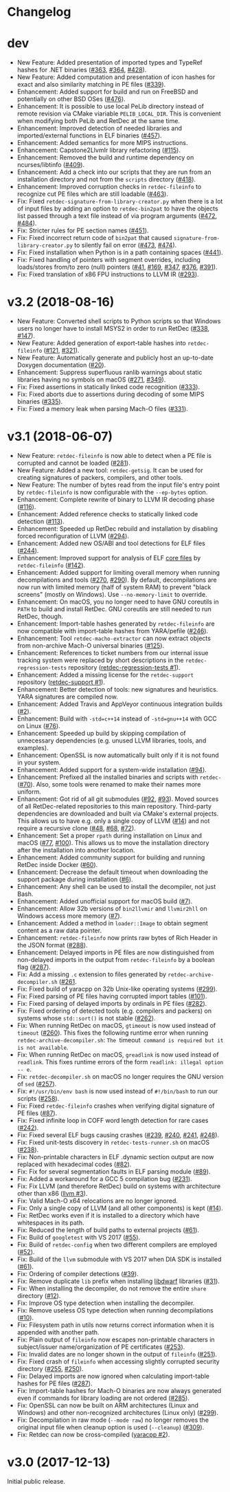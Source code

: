 # Changelog

# dev

* New Feature: Added presentation of imported types and TypeRef hashes for .NET binaries ([#363](https://github.com/avast-tl/retdec/issues/363), [#364](https://github.com/avast-tl/retdec/issues/364), [#428](https://github.com/avast-tl/retdec/issues/428)).
* New Feature: Added computation and presentation of icon hashes for exact and also similarity matching in PE files ([#339](https://github.com/avast-tl/retdec/issues/339)).
* Enhancement: Added support for build and run on FreeBSD and potentially on other BSD OSes ([#476](https://github.com/avast-tl/retdec/pull/476)).
* Enhancement: It is possible to use local PeLib directory instead of remote revision via CMake viariable `PELIB_LOCAL_DIR`. This is convenient when modifying both PeLib and RetDec at the same time.
* Enhancement: Improved detection of needed libraries and imported/external functions in ELF binaries ([#457](https://github.com/avast-tl/retdec/issues/457)).
* Enhancement: Added semantics for more MIPS instructions.
* Enhancement: Capstone2LlvmIr library refactoring ([#115](https://github.com/avast-tl/retdec/issues/115)).
* Enhancement: Removed the build and runtime dependency on ncurses/libtinfo ([#409](https://github.com/avast-tl/retdec/pull/409)).
* Enhancement: Add a check into our scripts that they are run from an installation directory and not from the `scripts` directory ([#418](https://github.com/avast-tl/retdec/issues/418)).
* Enhancement: Improved corruption checks in `retdec-fileinfo` to recognize cut PE files which are still loadable ([#463](https://github.com/avast-tl/retdec/issues/463)).
* Fix: Fixed `retdec-signature-from-library-creator.py` when there is a lot of input files by adding an option to `retdec-bin2pat` to have the objects list passed through a text file instead of via program arguments ([#472](https://github.com/avast-tl/retdec/issues/472), [#484](https://github.com/avast-tl/retdec/pull/484)).
* Fix: Stricter rules for PE section names ([#451](https://github.com/avast-tl/retdec/issues/451)).
* Fix: Fixed incorrect return code of `bin2pat` that caused `signature-from-library-creator.py` to silently fail on error ([#473](https://github.com/avast-tl/retdec/issues/473), [#474](https://github.com/avast-tl/retdec/pull/474)).
* Fix: Fixed installation when Python is in a path containing spaces ([#441](https://github.com/avast-tl/retdec/issues/441)).
* Fix: Fixed handling of pointers with segment overrides, including loads/stores from/to zero (null) pointers ([#41](https://github.com/avast-tl/retdec/issues/41), [#169](https://github.com/avast-tl/retdec/issues/169), [#347](https://github.com/avast-tl/retdec/issues/347), [#376](https://github.com/avast-tl/retdec/issues/376), [#391](https://github.com/avast-tl/retdec/pull/391)).
* Fix: Fixed translation of x86 FPU instructions to LLVM IR ([#293](https://github.com/avast-tl/retdec/issues/293)).

# v3.2 (2018-08-16)

* New Feature: Converted shell scripts to Python scripts so that Windows users no longer have to install MSYS2 in order to run RetDec ([#338](https://github.com/avast-tl/retdec/pull/338), [#147](https://github.com/avast-tl/retdec/issues/147)).
* New Feature: Added generation of export-table hashes into `retdec-fileinfo` ([#121](https://github.com/avast-tl/retdec/issues/121), [#321](https://github.com/avast-tl/retdec/pull/321)).
* New Feature: Automatically generate and publicly host an up-to-date Doxygen documentation ([#20](https://github.com/avast-tl/retdec/issues/20)).
* Enhancement: Suppress superfluous ranlib warnings about static libraries having no symbols on macOS ([#271](https://github.com/avast-tl/retdec/issues/271), [#349](https://github.com/avast-tl/retdec/pull/349)).
* Fix: Fixed assertions in statically linked code recognition ([#333](https://github.com/avast-tl/retdec/issues/333)).
* Fix: Fixed aborts due to assertions during decoding of some MIPS binaries ([#335](https://github.com/avast-tl/retdec/issues/335)).
* Fix: Fixed a memory leak when parsing Mach-O files ([#331](https://github.com/avast-tl/retdec/pull/331)).

# v3.1 (2018-06-07)

* New Feature: `retdec-fileinfo` is now able to detect when a PE file is corrupted and cannot be loaded ([#281](https://github.com/avast-tl/retdec/pull/281)).
* New Feature: Added a new tool: `retdec-getsig`. It can be used for creating signatures of packers, compilers, and other tools.
* New Feature: The number of bytes read from the input file's entry point by `retdec-fileinfo` is now configurable with the `--ep-bytes` option.
* Enhancement: Complete rewrite of binary to LLVM IR decoding phase ([#116](https://github.com/avast-tl/retdec/issues/116)).
* Enhancement: Added reference checks to statically linked code detection ([#113](https://github.com/avast-tl/retdec/issues/113)).
* Enhancement: Speeded up RetDec rebuild and installation by disabling forced reconfiguration of LLVM ([#294](https://github.com/avast-tl/retdec/pull/294)).
* Enhancement: Added new OS/ABI and tool detections for ELF files ([#244](https://github.com/avast-tl/retdec/issues/244)).
* Enhancement: Improved support for analysis of ELF [core files](http://www.gabriel.urdhr.fr/2015/05/29/core-file/) by `retdec-fileinfo` ([#142](https://github.com/avast-tl/retdec/issues/142)).
* Enhancement: Added support for limiting overall memory when running decompilations and tools ([#270](https://github.com/avast-tl/retdec/issues/270), [#290](https://github.com/avast-tl/retdec/issues/290)). By default, decompilations are now run with limited memory (half of system RAM) to prevent "black screens" (mostly on Windows). Use `--no-memory-limit` to override.
* Enhancement: On macOS, you no longer need to have GNU coreutils in `PATH` to build and install RetDec. GNU coreutils are still needed to run RetDec, though.
* Enhancement: Import-table hashes generated by `retdec-fileinfo` are now compatible with import-table hashes from YARA/pefile ([#246](https://github.com/avast-tl/retdec/issues/246)).
* Enhancement: Tool `retdec-macho-extractor` can now extract objects from non-archive Mach-O universal binaries ([#125](https://github.com/avast-tl/retdec/issues/125)).
* Enhancement: References to ticket numbers from our internal issue tracking system were replaced by short descriptions in the `retdec-regression-tests` repository ([retdec-regression-tests #1](https://github.com/avast-tl/retdec-regression-tests/issues/1)).
* Enhancement: Added a missing license for the `retdec-support` repository ([retdec-support #1](https://github.com/avast-tl/retdec-support/issues/1)).
* Enhancement: Better detection of tools: new signatures and heuristics. YARA signatures are compiled now.
* Enhancement: Added Travis and AppVeyor continuous integration builds ([#2](https://github.com/avast-tl/retdec/issues/2)).
* Enhancement: Build with `-std=c++14` instead of `-std=gnu++14` with GCC on Linux ([#76](https://github.com/avast-tl/retdec/issues/76)).
* Enhancement: Speeded up build by skipping compilation of unnecessary dependencies (e.g. unused LLVM libraries, tools, and examples).
* Enhancement: OpenSSL is now automatically built only if it is not found in your system.
* Enhancement: Added support for a system-wide installation ([#94](https://github.com/avast-tl/retdec/issues/94)).
* Enhancement: Prefixed all the installed binaries and scripts with `retdec-` ([#70](https://github.com/avast-tl/retdec/issues/70)). Also, some tools were renamed to make their names more uniform.
* Enhancement: Got rid of all git submodules ([#92](https://github.com/avast-tl/retdec/issues/92), [#93](https://github.com/avast-tl/retdec/issues/93)). Moved sources of all RetDec-related repositories to this main repository. Third-party dependencies are downloaded and built via CMake's external projects. This allows us to have e.g. only a single copy of LLVM ([#14](https://github.com/avast-tl/retdec/issues/14)) and not require a recursive clone ([#48](https://github.com/avast-tl/retdec/issues/48), [#68](https://github.com/avast-tl/retdec/issues/68), [#72](https://github.com/avast-tl/retdec/issues/72)).
* Enhancement: Set a proper `rpath` during installation on Linux and macOS ([#77](https://github.com/avast-tl/retdec/issues/77), [#100](https://github.com/avast-tl/retdec/issues/100)). This allows us to move the installation directory after the installation into another location.
* Enhancement: Added community support for building and running RetDec inside Docker ([#60](https://github.com/avast-tl/retdec/pull/60)).
* Enhancement: Decrease the default timeout when downloading the support package during installation ([#6](https://github.com/avast-tl/retdec/pull/6)).
* Enhancement: Any shell can be used to install the decompiler, not just Bash.
* Enhancement: Added unofficial support for macOS build ([#7](https://github.com/avast-tl/retdec/issues/7)).
* Enhancement: Allow 32b versions of `bin2llvmir` and `llvmir2hll` on Windows access more memory ([#7](https://github.com/avast-tl/retdec/issues/73)).
* Enhancement: Added a method in `loader::Image` to obtain segment content as a raw data pointer.
* Enhancement: `retdec-fileinfo` now prints raw bytes of Rich Header in the JSON format ([#288](https://github.com/avast-tl/retdec/issues/288)).
* Enhancement: Delayed imports in PE files are now distinguished from non-delayed imports in the output from `retdec-fileinfo` by a boolean flag ([#287](https://github.com/avast-tl/retdec/issues/288)).
* Fix: Add a missing `.c` extension to files generated by `retdec-archive-decompiler.sh` ([#261](https://github.com/avast-tl/retdec/issues/261).
* Fix: Fixed build of yaracpp on 32b Unix-like operating systems ([#299](https://github.com/avast-tl/retdec/issues/299)).
* Fix: Fixed parsing of PE files having corrupted import tables ([#101](https://github.com/avast-tl/retdec/issues/101)).
* Fix: Fixed parsing of delayed imports by ordinals in PE files ([#282](https://github.com/avast-tl/retdec/issues/282)).
* Fix: Fixed ordering of detected tools (e.g. compilers and packers) on systems whose `std::sort()` is not stable ([#262](https://github.com/avast-tl/retdec/issues/262)).
* Fix: When running RetDec on macOS, `gtimeout` is now used instead of `timeout` ([#260](https://github.com/avast-tl/retdec/issues/260)). This fixes the following runtime error when running `retdec-archive-decompiler.sh`: `The `timeout` command is required but it is not available`.
* Fix: When running RetDec on macOS, `greadlink` is now used instead of `readlink`. This fixes runtime errors of the form `readlink: illegal option -- e`.
* Fix: `retdec-decompiler.sh` on macOS no longer requires the GNU version of `sed` ([#257](https://github.com/avast-tl/retdec/issues/257)).
* Fix: `#!/usr/bin/env bash` is now used instead of `#!/bin/bash` to run our scripts ([#258](https://github.com/avast-tl/retdec/issues/258)).
* Fix: Fixed `retdec-fileinfo` crashes when verifying digital signature of PE files ([#87](https://github.com/avast-tl/retdec/issues/87)).
* Fix: Fixed infinite loop in COFF word length detection for rare cases ([#242](https://github.com/avast-tl/retdec/issues/242)).
* Fix: Fixed several ELF bugs causing crashes ([#239](https://github.com/avast-tl/retdec/issues/239), [#240](https://github.com/avast-tl/retdec/issues/240), [#241](https://github.com/avast-tl/retdec/issues/241), [#248](https://github.com/avast-tl/retdec/issues/248)).
* Fix: Fixed unit-tests discovery in `retdec-tests-runner.sh` on macOS ([#238](https://github.com/avast-tl/retdec/issues/238)).
* Fix: Non-printable characters in ELF .dynamic section output are now replaced with hexadecimal codes ([#82](https://github.com/avast-tl/retdec/issues/82)).
* Fix: Fix for several segmentation faults in ELF parsing module ([#89](https://github.com/avast-tl/retdec/issues/89)).
* Fix: Added a workaround for a GCC 5 compilation bug ([#231](https://github.com/avast-tl/retdec/issues/231)).
* Fix: Fix LLVM (and therefore RetDec) build on systems with architecture other than x86 ([llvm #3](https://github.com/avast-tl/llvm/issues/3)).
* Fix: Valid Mach-O x64 relocations are no longer ignored.
* Fix: Only a single copy of LLVM (and all other components) is kept ([#14](https://github.com/avast-tl/retdec/issues/14)).
* Fix: RetDec works even if it is installed to a directory which have whitespaces in its path.
* Fix: Reduced the length of build paths to external projects ([#61](https://github.com/avast-tl/retdec/issues/61)).
* Fix: Build of `googletest` with VS 2017 ([#55](https://github.com/avast-tl/retdec/issues/55)).
* Fix: Build of `retdec-config` when two different compilers are employed ([#52](https://github.com/avast-tl/retdec/issues/52)).
* Fix: Build of the `llvm` submodule with VS 2017 when DIA SDK is installed ([#61](https://github.com/avast-tl/retdec/issues/61)).
* Fix: Ordering of compiler detections ([#39](https://github.com/avast-tl/retdec/issues/39)).
* Fix: Remove duplicate `lib` prefix when installing [libdwarf](https://github.com/avast-tl/libdwarf) libraries ([#31](https://github.com/avast-tl/retdec/issues/31)).
* Fix: When installing the decompiler, do not remove the entire `share` directory ([#12](https://github.com/avast-tl/retdec/issues/12)).
* Fix: Improve OS type detection when installing the decompiler.
* Fix: Remove useless OS type detection when running decompilations ([#10](https://github.com/avast-tl/retdec/issues/10)).
* Fix: Filesystem path in utils now returns correct information when it is appended with another path.
* Fix: Plain output of `fileinfo` now escapes non-printable characters in subject/issuer name/organization of PE certificates ([#253](https://github.com/avast-tl/retdec/issues/253)).
* Fix: Invalid dates are no longer shown in the output of `fileinfo` ([#251](https://github.com/avast-tl/retdec/issues/251)).
* Fix: Fixed crash of `fileinfo` when accessing slightly corrupted security directory ([#255](https://github.com/avast-tl/retdec/issues/255), [#250](https://github.com/avast-tl/retdec/issues/250)).
* Fix: Delayed imports are now ignored when calculating import-table hashes for PE files ([#287](https://github.com/avast-tl/retdec/issues/287)).
* Fix: Import-table hashes for Mach-O binaries are now always generated even if commands for library loading are not ordered ([#285](https://github.com/avast-tl/retdec/issues/287)).
* Fix: OpenSSL can now be built on ARM architectures (Linux and Windows) and other non-recognized architectures (Linux only) ([#299](https://github.com/avast-tl/retdec/issues/299)).
* Fix: Decompilation in raw mode (`--mode raw`) no longer removes the original input file when cleanup option is used (`--cleanup`) ([#309](https://github.com/avast-tl/retdec/issues/309)).
* Fix: Retdec can now be cross-compiled ([yaracpp #2](https://github.com/avast-tl/yaracpp/pull/2)).

# v3.0 (2017-12-13)

Initial public release.
